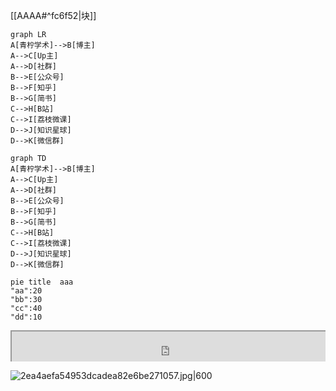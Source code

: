 [[AAAA#^fc6f52|块]]  
  


```mermaid
graph LR
A[青柠学术]-->B[博主]
A-->C[Up主]
A-->D[社群]
B-->E[公众号]
B-->F[知乎]
B-->G[简书]
C-->H[B站]
C-->I[荔枝微课]
D-->J[知识星球]
D-->K[微信群]
```
```mermaid
graph TD
A[青柠学术]-->B[博主]
A-->C[Up主]
A-->D[社群]
B-->E[公众号]
B-->F[知乎]
B-->G[简书]
C-->H[B站]
C-->I[荔枝微课]
D-->J[知识星球]
D-->K[微信群]
```

```mermaid
pie title  aaa
"aa":20
"bb":30
"cc":40
"dd":10
```


<div style=" width: 100%; height:50;overflow: hidden; "><iframe src="https://widget.pkmer.cn/free/YearTimeline?user=a2e5899e-975e-4457-afd4-ec3ff7dcbc90&" allow="fullscreen" style=" height: 100%; width: 100%;"></iframe></div>

![2ea4aefa54953dcadea82e6be271057.jpg|600](https://fig-1321973591.cos.ap-nanjing.myqcloud.com/2ea4aefa54953dcadea82e6be271057.jpg)

